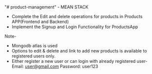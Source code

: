 "# product-management" - MEAN STACK


- Complete the Edit and delete operations for products in Products APP(Frontend and Backend)
- Implement the Signup and Login Functionality for ProductsApp


Note-

- Mongodb atlas is used
- Options to edit & delete and link to add new products is available to registered users only.
- Either register a new user or can login with already registered user-
                       Email: user@gmail.com
                       Password: user123


   
